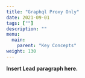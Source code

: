 ```yaml
---
title: "Graphql Proxy Only"
date: 2021-09-01
tags: [""]
description: ""
menu:
  main:
    parent: "Key Concepts"
weight: 130
---
```


**Insert Lead paragraph here.**